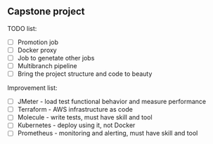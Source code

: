 ## Capstone project
TODO list:
- [ ] Promotion job
- [ ] Docker proxy
- [ ] Job to genetate other jobs
- [ ] Multibranch pipeline
- [ ] Bring the project structure and code to beauty

Improvement list:
- [ ] JMeter - load test functional behavior and measure performance
- [ ] Terraform - AWS infrastructure as code
- [ ] Molecule - write tests, must have skill and tool 
- [ ] Kubernetes - deploy using it, not Docker
- [ ] Prometheus -  monitoring and alerting, must have skill and tool
